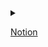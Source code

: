 <details>
  <summary></summary>


  ⏺   Record
  
  ⏹   Stop
  
  ▶️   Play
</details>

[Notion](https://www.notion.so/pointcap-db15c1e11fc74d31901a34fc705d4c24)
